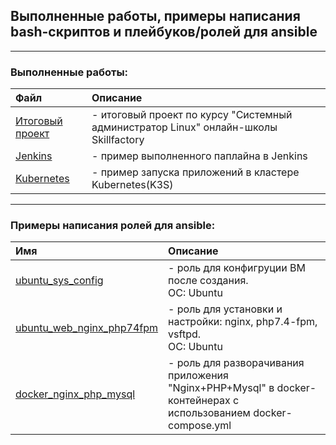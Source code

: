 
<h2> Выполненные работы, примеры написания bash-скриптов и плейбуков/ролей для ansible</h2>

---

<h3>Выполненные работы:</h3>

| Файл | Описание |
| :--- | :--- |
| [Итоговый проект](pdf/sf_final_certification_SAV.pdf) | - итоговый проект по курсу "Системный администратор Linux" онлайн-школы Skillfactory |
| [Jenkins](pdf/jenkins.pdf) | - пример выполненного паплайна в Jenkins |
| [Kubernetes](pdf/k3s.pdf) | - пример запуска приложений в кластере Kubernetes(K3S) |

---

<h3>Примеры написания ролей для ansible:</h3>

|Имя|Описание|
|:-|:-|
| [ubuntu_sys_config](ansible/roles/ubuntu_sys_config/README.md) | - роль для конфигруции ВМ после создания. <br>ОС: Ubuntu |
| [ubuntu_web_nginx_php74fpm](ansible/roles/ubuntu_web_nginx_php74fpm/README.md) | - роль для установки и настройки: nginx, php7.4-fpm, vsftpd. <br>ОС: Ubuntu |
| [docker_nginx_php_mysql](/ansible/roles/docker_nginx_php_mysql/README.md) | - роль для разворачивания приложения "Nginx+PHP+Mysql" в docker-контейнерах с использованием docker-compose.yml |
